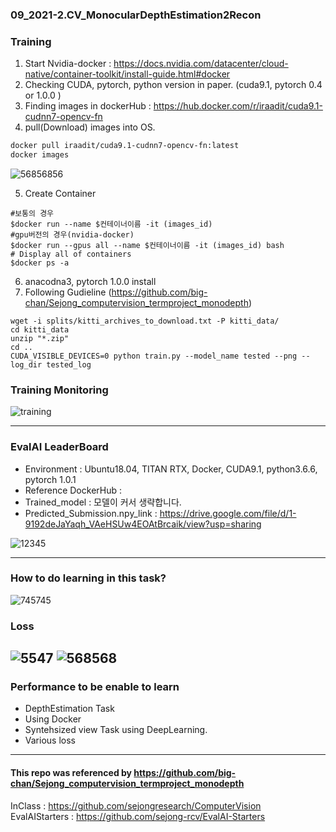 ### 09_2021-2.CV_MonocularDepthEstimation2Recon
  

### Training

1. Start Nvidia-docker : https://docs.nvidia.com/datacenter/cloud-native/container-toolkit/install-guide.html#docker 
2. Checking CUDA, pytorch, python version in paper. (cuda9.1, pytorch 0.4 or 1.0.0 )
3. Finding images in dockerHub : https://hub.docker.com/r/iraadit/cuda9.1-cudnn7-opencv-fn
4. pull(Download) images into OS.
```sh
docker pull iraadit/cuda9.1-cudnn7-opencv-fn:latest
docker images
```

![56856856](https://user-images.githubusercontent.com/11037567/146694833-1b29e995-66ab-4201-af08-348a9d4d297b.PNG)


5. Create Container
```
#보통의 경우
$docker run --name $컨테이너이름 -it (images_id)
#gpu버전의 경우(nvidia-docker)
$docker run --gpus all --name $컨테이너이름 -it (images_id) bash
# Display all of containers
$docker ps -a
```

6. anacodna3, pytorch 1.0.0 install
7. Following Gudieline (https://github.com/big-chan/Sejong_computervision_termproject_monodepth)
```
wget -i splits/kitti_archives_to_download.txt -P kitti_data/
cd kitti_data
unzip "*.zip"
cd ..
CUDA_VISIBLE_DEVICES=0 python train.py --model_name tested --png --log_dir tested_log
```

### Training Monitoring

![training](https://user-images.githubusercontent.com/11037567/144466246-6c4aaf46-7814-47cd-ae18-f896790ee439.PNG)


---

### EvalAI LeaderBoard
- Environment : Ubuntu18.04, TITAN RTX, Docker, CUDA9.1, python3.6.6, pytorch 1.0.1
- Reference DockerHub : 
- Trained_model : 모델이 커서 생략합니다.
- Predicted_Submission.npy_link : https://drive.google.com/file/d/1-9192deJaYaqh_VAeHSUw4EOAtBrcaik/view?usp=sharing

![12345](https://user-images.githubusercontent.com/11037567/144466498-18afd658-89ba-4c6d-9536-af36e3ae4cd3.png)

---

### How to do learning in this task?
![745745](https://user-images.githubusercontent.com/11037567/144722911-2177a572-0f65-4627-9ed6-177b14fa1e20.PNG)
### Loss
![5547](https://user-images.githubusercontent.com/11037567/144722919-a922272f-566b-4251-8e70-a358ad54bb0c.PNG)
![568568](https://user-images.githubusercontent.com/11037567/144722925-1482ebdf-7a90-463a-be07-174fd9118d2f.PNG)
---
### Performance to be enable to learn  
- DepthEstimation Task
- Using Docker
- Syntehsized view Task using DeepLearning.
- Various loss
--- 
#### This repo was referenced by https://github.com/big-chan/Sejong_computervision_termproject_monodepth  
InClass : https://github.com/sejongresearch/ComputerVision  
EvalAIStarters : https://github.com/sejong-rcv/EvalAI-Starters
